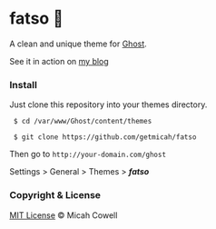 # fatso 👻
A clean and unique theme for [Ghost](http://ghost.org).

See it in action on [my blog](http://micahcowell.com)

### Install
Just clone this repository into your themes directory.

` $ cd /var/www/Ghost/content/themes`

` $ git clone https://github.com/getmicah/fatso`

Then go to `http://your-domain.com/ghost`

Settings > General > Themes > ***fatso***

### Copyright & License
[MIT License](https://raw.githubusercontent.com/getmicah/Fatso/master/LICENSE) © Micah Cowell
